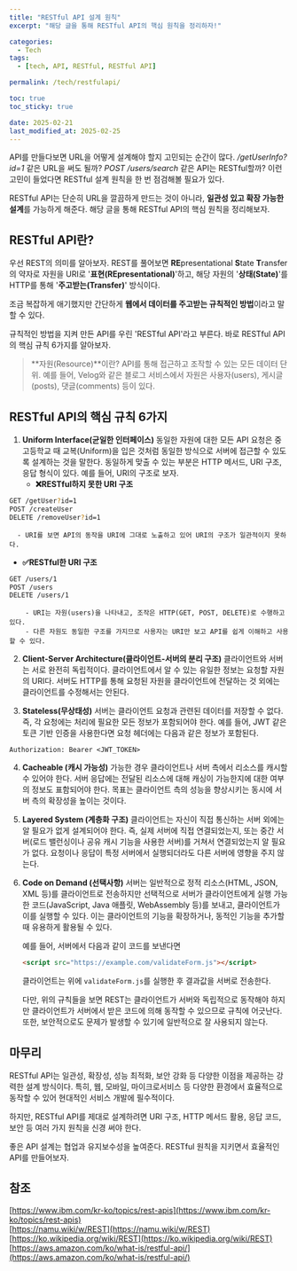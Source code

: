 ```yaml
---
title: "RESTful API 설계 원칙"
excerpt: "해당 글을 통해 RESTful API의 핵심 원칙을 정리하자!"

categories:
  - Tech
tags:
  - [tech, API, RESTful, RESTful API]

permalink: /tech/restfulapi/

toc: true
toc_sticky: true

date: 2025-02-21
last_modified_at: 2025-02-25
---
```


API를 만들다보면 URL을 어떻게 설계해야 할지 고민되는 순간이 많다.
_/getUserInfo?id=1_ 같은 URL을 써도 될까?
_POST /users/search_ 같은 API는 RESTful할까?
이런 고민이 들었다면 RESTful 설계 원칙을 한 번 점검해볼 필요가 있다.

RESTful API는 단순히 URL을 깔끔하게 만드는 것이 아니라, **일관성 있고 확장 가능한 설계**를 가능하게 해준다.
해당 글을 통해 RESTful API의 핵심 원칙을 정리해보자.

## RESTful API란?

우선 REST의 의미를 알아보자. REST를 풀어보면 **RE**presentational **S**tate **T**ransfer의 약자로 자원을 URI로 '**표현(REpresentational)**'하고, 해당 자원의 '**상태(State)**'를 HTTP를 통해 '**주고받는(Transfer)**' 방식이다.

조금 복잡하게 애기했지만 간단하게 **웹에서 데이터를 주고받는 규칙적인 방법**이라고 말할 수 있다.

규칙적인 방법을 지켜 만든 API를 우린 'RESTful API'라고 부른다. 
바로 RESTful API의 핵심 규칙 6가지를 알아보자.

> **자원(Resource)**이란? API를 통해 접근하고 조작할 수 있는 모든 데이터 단위. 
예를 들어, Velog와 같은 블로그 서비스에서 자원은 사용자(users), 게시글(posts), 댓글(comments) 등이 있다.

## RESTful API의 핵심 규칙 6가지

1. **Uniform Interface(균일한 인터페이스)**
동일한 자원에 대한 모든 API 요청은 중고등학교 때 교복(Uniform)을 입은 것처럼 동일한 방식으로 서버에 접근할 수 있도록 설계하는 것을 말한다. 동일하게 맞출 수 있는 부분은 HTTP 메서드, URI 구조, 응답 형식이 있다.
예를 들어, URI의 구조로 보자.
   - **❌RESTful하지 못한 URI 구조**
  ```bash
  GET /getUser?id=1
  POST /createUser
  DELETE /removeUser?id=1
  ```
      - URI를 보면 API의 동작을 URI에 그대로 노출하고 있어 URI의 구조가 일관적이지 못하다. 

   - **✅RESTful한 URI 구조**
  ```bash
  GET /users/1
  POST /users
  DELETE /users/1
  ```
        - URI는 자원(users)을 나타내고, 조작은 HTTP(GET, POST, DELETE)로 수행하고 있다.
        - 다른 자원도 동일한 구조를 가지므로 사용자는 URI만 보고 API를 쉽게 이해하고 사용할 수 있다.

2. **Client-Server Architecture(클라이언트-서버의 분리 구조)**
클라이언트와 서버는 서로 완전히 독립적이다. 클라이언트에서 알 수 있는 유일한 정보는 요청할 자원의 URI다. 서버도 HTTP를 통해 요청된 자원을 클라이언트에 전달하는 것 외에는 클라이언트를 수정해서는 안된다.

3. **Stateless(무상태성)**
서버는 클라이언트 요청과 관련된 데이터를 저장할 수 없다. 즉, 각 요청에는 처리에 필요한 모든 정보가 포함되어야 한다. 예를 들어, JWT 같은 토큰 기반 인증을 사용한다면 요청 헤더에는 다음과 같은 정보가 포함된다.
 ```http
 Authorization: Bearer <JWT_TOKEN>
 ```
   
4. **Cacheable (캐시 가능성)**
가능한 경우 클라이언트나 서버 측에서 리소스를 캐시할 수 있어야 한다. 서버 응답에는 전달된 리소스에 대해 캐싱이 가능한지에 대한 여부의 정보도 표함되어야 한다. 목표는 클라이언트 측의 성능을 향상시키는 동시에 서버 측의 확장성을 높이는 것이다.

5. **Layered System (계층화 구조)**
클라이언트는 자신이 직접 통신하는 서버 외에는 알 필요가 없게 설계되어야 한다. 즉, 실제 서버에 직접 연결되었는지, 또는 중간 서버(로드 밸런싱이나 공유 캐시 기능을 사용한 서버)를 거쳐서 연결되었는지 알 필요가 없다. 요청이나 응답이 특정 서버에서 실행되더라도 다른 서버에 영향을 주지 않는다.

6. **Code on Demand (선택사항)**
서버는 일반적으로 정적 리소스(HTML, JSON, XML 등)를 클라이언트로 전송하지만 선택적으로 서버가 클라이언트에게 실행 가능한 코드(JavaScript, Java 애플릿, WebAssembly 등)를 보내고, 클라이언트가 이를 실행할 수 있다. 이는 클라이언트의 기능을 확장하거나, 동적인 기능을 추가할 때 유용하게 활용될 수 있다.

    예를 들어, 서버에서 다음과 같이 코드를 보낸다면
    ```html
    <script src="https://example.com/validateForm.js"></script>
    ```
    클라이언트는 위에 `validateForm.js`를 실행한 후 결과값을 서버로 전송한다.

    다만, 위의 규칙들을 보면 REST는 클라이언트가 서버와 독립적으로 동작해야 하지만 클라이언트가 서버에서 받은 코드에 의해 동작할 수 있으므로 규칙에 어긋난다. 또한, 보안적으로도 문제가 발생할 수 있기에 일반적으로 잘 사용되지 않는다.


## 마무리

RESTful API는 일관성, 확장성, 성능 최적화, 보안 강화 등 다양한 이점을 제공하는 강력한 설계 방식이다.
특히, 웹, 모바일, 마이크로서비스 등 다양한 환경에서 효율적으로 동작할 수 있어 현대적인 서비스 개발에 필수적이다.

하지만, RESTful API를 제대로 설계하려면 URI 구조, HTTP 메서드 활용, 응답 코드, 보안 등 여러 가지 원칙을 신경 써야 한다.

좋은 API 설계는 협업과 유지보수성을 높여준다. RESTful 원칙을 지키면서 효율적인 API를 만들어보자.

## 참조
[https://www.ibm.com/kr-ko/topics/rest-apis](https://www.ibm.com/kr-ko/topics/rest-apis)  
[https://namu.wiki/w/REST](https://namu.wiki/w/REST)  
[https://ko.wikipedia.org/wiki/REST](https://ko.wikipedia.org/wiki/REST)  
[https://aws.amazon.com/ko/what-is/restful-api/](https://aws.amazon.com/ko/what-is/restful-api/)
